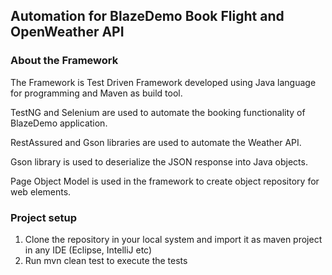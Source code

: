 ## Automation for BlazeDemo Book Flight and OpenWeather API

### About the Framework
The Framework is Test Driven Framework developed using Java language for programming and Maven as build tool.

TestNG and Selenium are used to automate the booking functionality of BlazeDemo application.

RestAssured and Gson libraries are used to automate the Weather API.

Gson library is used to deserialize the JSON response into Java objects.

Page Object Model is used in the framework to create object repository for web elements.

### Project setup

1. Clone the repository in your local system and import it as maven project in any IDE (Eclipse, IntelliJ etc)
2. Run mvn clean test to execute the tests


